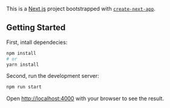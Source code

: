 This is a [Next.js](https://nextjs.org/) project bootstrapped with [`create-next-app`](https://github.com/vercel/next.js/tree/canary/packages/create-next-app).

## Getting Started

First, intall dependecies:

```bash
npm install
# or
yarn install
```

Second, run the development server:

```bash
npm run start
```

Open [http://localhost:4000](http://localhost:4000) with your browser to see the result.